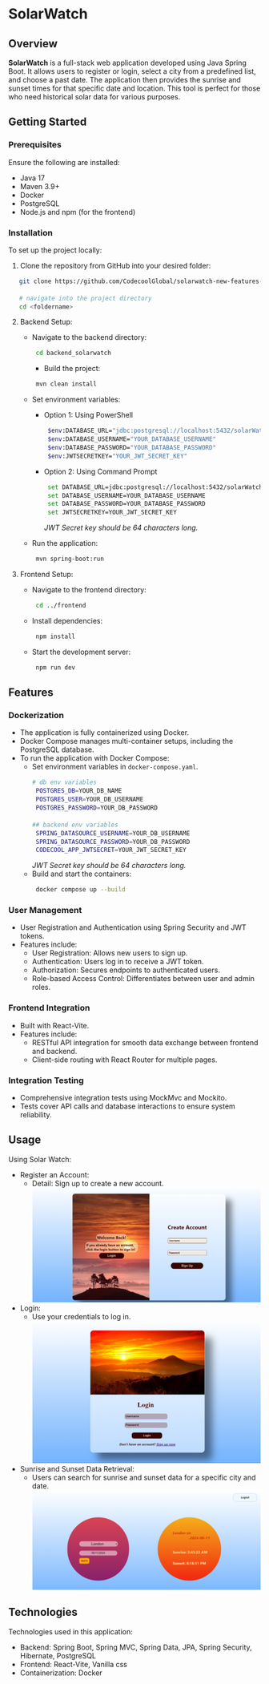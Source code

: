 # SolarWatch

## Overview

**SolarWatch** is a full-stack web application developed using Java Spring Boot. It allows users to register or login, select a city from a predefined list, and choose a past date. The application then provides the sunrise and sunset times for that specific date and location. This tool is perfect for those who need historical solar data for various purposes.

## Getting Started

### Prerequisites

Ensure the following are installed:

- Java 17
- Maven 3.9+
- Docker
- PostgreSQL
- Node.js and npm (for the frontend)


### Installation
  To set up the project locally:
1. Clone the repository from GitHub into your desired folder:
```bash
   git clone https://github.com/CodecoolGlobal/solarwatch-new-features-general-zsbrigi

   # navigate into the project directory
   cd <foldername>
   ```
2. Backend Setup:
   - Navigate to the backend directory:
     ```bash
      cd backend_solarwatch
     ```

     - Build the project:
     ```bash
      mvn clean install
     ```
   - Set environment variables:
     - Option 1: Using PowerShell
       ```bash
        $env:DATABASE_URL="jdbc:postgresql://localhost:5432/solarWatch"
        $env:DATABASE_USERNAME="YOUR_DATABASE_USERNAME"
        $env:DATABASE_PASSWORD="YOUR_DATABASE_PASSWORD"
        $env:JWTSECRETKEY="YOUR_JWT_SECRET_KEY"
       ```

     - Option 2: Using Command Prompt
       ```bash
        set DATABASE_URL=jdbc:postgresql://localhost:5432/solarWatch
        set DATABASE_USERNAME=YOUR_DATABASE_USERNAME
        set DATABASE_PASSWORD=YOUR_DATABASE_PASSWORD
        set JWTSECRETKEY=YOUR_JWT_SECRET_KEY
       ```
       *JWT Secret key should be 64 characters long.*

   - Run the application:
     ```bash
      mvn spring-boot:run
     ```

3. Frontend Setup:
   - Navigate to the frontend directory:
     ```bash
      cd ../frontend
     ```

   - Install dependencies:
     ```bash
      npm install
     ```

   - Start the development server:
       ```bash
        npm run dev
       ```


## Features
 ### Dockerization
  - The application is fully containerized using Docker.
  - Docker Compose manages multi-container setups, including the PostgreSQL database.
  - To run the application with Docker Compose:
    - Set environment variables in `docker-compose.yaml`.
        ```bash
        # db env variables
         POSTGRES_DB=YOUR_DB_NAME
         POSTGRES_USER=YOUR_DB_USERNAME
         POSTGRES_PASSWORD=YOUR_DB_PASSWORD

        ## backend env variables
         SPRING_DATASOURCE_USERNAME=YOUR_DB_USERNAME
         SPRING_DATASOURCE_PASSWORD=YOUR_DB_PASSWORD
         CODECOOL_APP_JWTSECRET=YOUR_JWT_SECRET_KEY
        ```
         *JWT Secret key should be 64 characters long.*
    - Build and start the containers:
        ```bash
         docker compose up --build
        ```

### User Management
  - User Registration and Authentication using Spring Security and JWT tokens.
  - Features include:
    - User Registration: Allows new users to sign up.
    - Authentication: Users log in to receive a JWT token.
    - Authorization: Secures endpoints to authenticated users.
    - Role-based Access Control: Differentiates between user and admin roles.

### Frontend Integration
  - Built with React-Vite.
  - Features include:
    - RESTful API integration for smooth data exchange between frontend and backend.
    - Client-side routing with React Router for multiple pages.

### Integration Testing
  - Comprehensive integration tests using MockMvc and Mockito.
  - Tests cover API calls and database interactions to ensure system reliability.

## Usage
Using Solar Watch:
   - Register an Account:
      - Detail: Sign up to create a new account.
      ![singUpImage](.//ReadmeImages/register.png)
   - Login:
      - Use your credentials to log in.
      ![loginImage](.//ReadmeImages/login.png)
   - Sunrise and Sunset Data Retrieval:
      - Users can search for sunrise and sunset data for a specific city and date.
      ![sunriseSunsetImage](.//ReadmeImages/sunrisesunset.png)


## Technologies
Technologies used in this application:
  - Backend: Spring Boot, Spring MVC, Spring Data, JPA, Spring Security, Hibernate, PostgreSQL
  - Frontend: React-Vite, Vanilla css
  - Containerization: Docker

